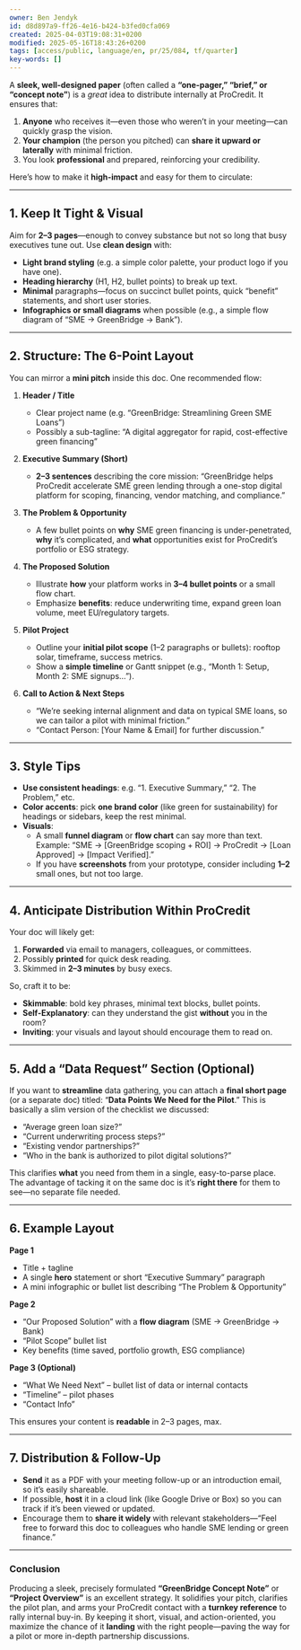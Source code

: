 ```yaml
---
owner: Ben Jendyk
id: d8d897a9-ff26-4e16-b424-b3fed0cfa069
created: 2025-04-03T19:08:31+0200
modified: 2025-05-16T18:43:26+0200
tags: [access/public, language/en, pr/25/084, tf/quarter]
key-words: []
---
```


A **sleek, well-designed paper** (often called a **“one-pager,” “brief,” or “concept note”**) is a *great* idea to distribute internally at ProCredit. It ensures that:

1. **Anyone** who receives it—even those who weren’t in your meeting—can quickly grasp the vision.  
2. **Your champion** (the person you pitched) can **share it upward or laterally** with minimal friction.  
3. You look **professional** and prepared, reinforcing your credibility.

Here’s how to make it **high-impact** and easy for them to circulate:

---

## **1. Keep It Tight & Visual**

Aim for **2–3 pages**—enough to convey substance but not so long that busy executives tune out. Use **clean design** with:

- **Light brand styling** (e.g. a simple color palette, your product logo if you have one).  
- **Heading hierarchy** (H1, H2, bullet points) to break up text.  
- **Minimal** paragraphs—focus on succinct bullet points, quick “benefit” statements, and short user stories.  
- **Infographics or small diagrams** when possible (e.g., a simple flow diagram of “SME → GreenBridge → Bank”).

---

## **2. Structure: The 6-Point Layout**

You can mirror a **mini pitch** inside this doc. One recommended flow:

1. **Header / Title**  
   - Clear project name (e.g. “GreenBridge: Streamlining Green SME Loans”)  
   - Possibly a sub-tagline: “A digital aggregator for rapid, cost-effective green financing”  

2. **Executive Summary (Short)**  
   - **2–3 sentences** describing the core mission: “GreenBridge helps ProCredit accelerate SME green lending through a one-stop digital platform for scoping, financing, vendor matching, and compliance.”  

3. **The Problem & Opportunity**  
   - A few bullet points on **why** SME green financing is under-penetrated, **why** it’s complicated, and **what** opportunities exist for ProCredit’s portfolio or ESG strategy.  

4. **The Proposed Solution**  
   - Illustrate **how** your platform works in **3–4 bullet points** or a small flow chart.  
   - Emphasize **benefits**: reduce underwriting time, expand green loan volume, meet EU/regulatory targets.  

5. **Pilot Project**  
   - Outline your **initial pilot scope** (1–2 paragraphs or bullets): rooftop solar, timeframe, success metrics.  
   - Show a **simple timeline** or Gantt snippet (e.g., “Month 1: Setup, Month 2: SME signups…”).  

6. **Call to Action & Next Steps**  
   - “We’re seeking internal alignment and data on typical SME loans, so we can tailor a pilot with minimal friction.”  
   - “Contact Person: [Your Name & Email] for further discussion.”

---

## **3. Style Tips**

- **Use consistent headings**: e.g. “1. Executive Summary,” “2. The Problem,” etc.  
- **Color accents**: pick **one brand color** (like green for sustainability) for headings or sidebars, keep the rest minimal.  
- **Visuals**:  
  - A small **funnel diagram** or **flow chart** can say more than text. Example: “SME → [GreenBridge scoping + ROI] → ProCredit → [Loan Approved] → [Impact Verified].”  
  - If you have **screenshots** from your prototype, consider including **1–2** small ones, but not too large.  

---

## **4. Anticipate Distribution Within ProCredit**

Your doc will likely get:

1. **Forwarded** via email to managers, colleagues, or committees.  
2. Possibly **printed** for quick desk reading.  
3. Skimmed in **2–3 minutes** by busy execs.

So, craft it to be:

- **Skimmable**: bold key phrases, minimal text blocks, bullet points.  
- **Self-Explanatory**: can they understand the gist **without** you in the room?  
- **Inviting**: your visuals and layout should encourage them to read on.

---

## **5. Add a “Data Request” Section (Optional)**

If you want to **streamline** data gathering, you can attach a **final short page** (or a separate doc) titled: “**Data Points We Need for the Pilot**.” This is basically a slim version of the checklist we discussed:

- “Average green loan size?”  
- “Current underwriting process steps?”  
- “Existing vendor partnerships?”  
- “Who in the bank is authorized to pilot digital solutions?”

This clarifies **what** you need from them in a single, easy-to-parse place. The advantage of tacking it on the same doc is it’s **right there** for them to see—no separate file needed.

---

## **6. Example Layout**

**Page 1**  
- Title + tagline  
- A single **hero** statement or short “Executive Summary” paragraph  
- A mini infographic or bullet list describing “The Problem & Opportunity”

**Page 2**  
- “Our Proposed Solution” with a **flow diagram** (SME → GreenBridge → Bank)  
- “Pilot Scope” bullet list  
- Key benefits (time saved, portfolio growth, ESG compliance)

**Page 3 (Optional)**  
- “What We Need Next” – bullet list of data or internal contacts  
- “Timeline” – pilot phases  
- “Contact Info”

This ensures your content is **readable** in 2–3 pages, max.

---

## **7. Distribution & Follow-Up**

- **Send** it as a PDF with your meeting follow-up or an introduction email, so it’s easily shareable.  
- If possible, **host** it in a cloud link (like Google Drive or Box) so you can track if it’s been viewed or updated.  
- Encourage them to **share it widely** with relevant stakeholders—“Feel free to forward this doc to colleagues who handle SME lending or green finance.”

---

### **Conclusion**

Producing a sleek, precisely formulated **“GreenBridge Concept Note”** or **“Project Overview”** is an excellent strategy. It solidifies your pitch, clarifies the pilot plan, and arms your ProCredit contact with a **turnkey reference** to rally internal buy-in. By keeping it short, visual, and action-oriented, you maximize the chance of it **landing** with the right people—paving the way for a pilot or more in-depth partnership discussions.